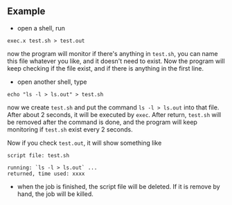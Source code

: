 ## Example
* open a shell, run
```
exec.x test.sh > test.out
```
now the program will monitor if there's anything in `test.sh`, you can name this file whatever you like, and it doesn't need to exist. Now the program will keep checking if the file exist, and if there is anything in the first line.

* open another shell, type
```
echo "ls -l > ls.out" > test.sh
```
now we create `test.sh` and put the command `ls -l > ls.out` into that file. After about 2 seconds, it will be executed by `exec`. After return, `test.sh` will be removed after the command is done, and the program will keep monitoring if `test.sh` exist every 2 seconds.

Now if you check `test.out`, it will show something like
```
script file: test.sh

running: `ls -l > ls.out` ...
returned, time used: xxxx
```

* when the job is finished, the script file will be deleted. If it is remove by hand, the job will be killed.
